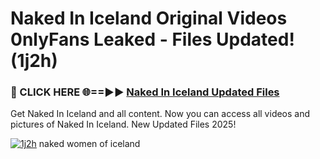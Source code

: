 # Naked In Iceland Original Videos 0nlyFans Leaked - Files Updated! (1j2h)

<h3>🔴 CLICK HERE 🌐==►► <a href="https://tinyurl.com/yckcrads" rel="nofollow">Naked In Iceland Updated Files</a></h3>

Get Naked In Iceland and all content. Now you can access all videos and pictures of Naked In Iceland. New Updated Files 2025!

[![1j2h](https://i.imgur.com/hpKpOFt.gif)](https://tinyurl.com/yckcrads)
naked women of iceland